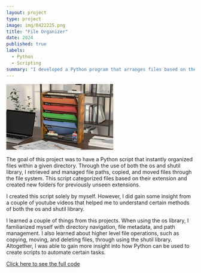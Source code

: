 ```yaml
---
layout: project
type: project
image: img/8422225.png
title: "File Organizer"
date: 2024
published: true
labels:
  - Python
  - Scripting
summary: "I developed a Python program that arranges files based on their file extension"
---
```


<img src="/img/fileOrganizer.jpg" class="center">

The goal of this project was to have a Python script that instantly organized files within a given directory. Through the use of both the os and shutil library, I retrieved and managed file paths, copied, and moved files through the file system. This script categorized files based on their extension and created new folders for previously unseen extensions.

I created this script solely by myself. However, I did gain some insight from a couple of youtube videos that helped me to understand certain methods of both the os and shutil library.

I learned a couple of things from this projects. When using the os library, I familiarized myself with directory navigation, file metadata, and path management. I also learned about higher level file operations, such as copying, moving, and deleting files, through using the shutil library. Altogether, I was able to gain more insight into how Python can be used to create scripts to automate certain tasks.

[Click here to see the full code](https://github.com/jarrenseson/fileOrganizer.git)
